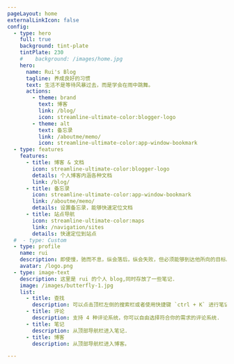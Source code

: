 ```yaml
---
pageLayout: home
externalLinkIcon: false
config:
  - type: hero
    full: true
    background: tint-plate
    tintPlate: 230
    #    background: /images/home.jpg
    hero:
      name: Rui's Blog
      tagline: 养成良好的习惯
      text: 生活不是等待风暴过去，而是学会在雨中跳舞。
      actions:
        - theme: brand
          text: 博客
          link: /blog/
          icon: streamline-ultimate-color:blogger-logo
        - theme: alt
          text: 备忘录
          link: /aboutme/memo/
          icon: streamline-ultimate-color:app-window-bookmark
  - type: features
    features:
      - title: 博客 & 文档
        icon: streamline-ultimate-color:blogger-logo
        details: 个人博客内涵各种文档
        link: /blog/
      - title: 备忘录
        icon: streamline-ultimate-color:app-window-bookmark
        link: /aboutme/memo/
        details: 设置备忘录，能够快速定位文档
      - title: 站点导航
        icon: streamline-ultimate-color:maps
        link: /navigation/sites
        details: 快速定位到站点
  #  - type: Custom
  - type: profile
    name: rui
    description: 即使慢，驰而不息，纵会落后，纵会失败，但必须能够到达他所向的目标。
    avatar: /logo.png
  - type: image-text
    description: 这里是 rui 的个人 blog,同时存放了一些笔记.
    image: /images/butterfly-1.jpg
    list:
      - title: 查找
        description: 可以点击顶栏左侧的搜索栏或者使用快捷键 `ctrl + K` 进行笔记内容的搜索.
      - title: 评论
        description: 支持 4 种评论系统，你可以自由选择符合你的需求的评论系统.
      - title: 笔记
        description: 从顶部导航栏进入笔记.
      - title: 博客
        description: 从顶部导航栏进入博客。

---
```

